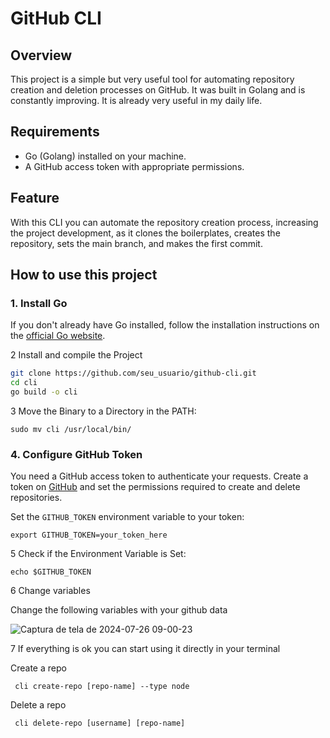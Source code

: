 # GitHub CLI

## Overview

This project is a simple but very useful tool for automating repository creation and deletion processes on GitHub. It was built in Golang and is constantly improving. It is already very useful in my daily life.

## Requirements

- Go (Golang) installed on your machine.
- A GitHub access token with appropriate permissions.

## Feature

With this CLI you can automate the repository creation process, increasing the project development, as it clones the boilerplates, creates the repository, sets the main branch, and makes the first commit.
      
## How to use this project

### 1. Install Go

If you don't already have Go installed, follow the installation instructions on the [official Go website](https://golang.org/doc/install).

2 Install and compile the Project

```bash
git clone https://github.com/seu_usuario/github-cli.git
cd cli
go build -o cli
```

3 Move the Binary to a Directory in the PATH:
```shell
sudo mv cli /usr/local/bin/
```

### 4. Configure GitHub Token

You need a GitHub access token to authenticate your requests. Create a token on [GitHub](https://github.com/settings/tokens) and set the permissions required to create and delete repositories.

Set the `GITHUB_TOKEN` environment variable to your token:

```shell
export GITHUB_TOKEN=your_token_here
````

5 Check if the Environment Variable is Set:

```shell
echo $GITHUB_TOKEN
```
6 Change variables

Change the following variables with your github data

![Captura de tela de 2024-07-26 09-00-23](https://github.com/user-attachments/assets/b996cbf7-62ce-4937-92a7-32e5eff6a38c)


7 If everything is ok you can start using it directly in your terminal

Create a repo

```shell
 cli create-repo [repo-name] --type node
```

Delete a repo

```shell
 cli delete-repo [username] [repo-name]
```
